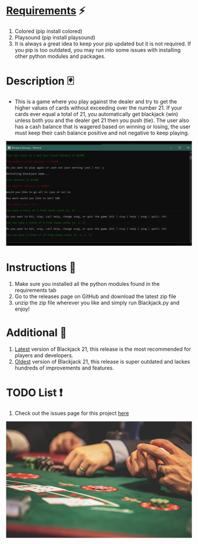 # [Requirements](https://github.com/JordanLeich/Python-Blackjack-21-Game/blob/master/requirements.txt) ⚡

1. Colored (pip install colored)
1. Playsound (pip install playsound)
1. It is always a great idea to keep your pip updated but it is not required. If you pip is too outdated, you may run into some issues with installing other python modules and packages.

# Description 🃏

- This is a game where you play against the dealer and try to get the higher values of cards without exceeding over the number 21. If your cards ever equal a total of 21, you automatically get blackjack (win) unless both you and the dealer get 21 then you push (tie). The user also has a cash balance that is wagered based on winning or losing, the user must keep their cash balance positive and not negative to keep playing.

![BlackJack](demos/demo.gif "BlackJack 21")

# Instructions 🎲
1. Make sure you installed all the python modules found in the requirements tab
2. Go to the releases page on GitHub and download the latest zip file
3. unzip the zip file wherever you like and simply run Blackjack.py and enjoy!

# Additional 📓

1. [Latest](https://github.com/JordanLeich/Blackjack-21/releases) version of Blackjack 21, this release is the most recommended for players and developers.
2. [Oldest](https://github.com/JordanLeich/Blackjack-21/releases/tag/v5.0) version of Blackjack 21, this release is super outdated and lackes hundreds of improvements and features.

# TODO List ❗

1. Check out the issues page for this project [here](https://github.com/JordanLeich/Blackjack-21/issues/3)

![BlackJack](images/blackjack.jpg "BlackJack 21")
